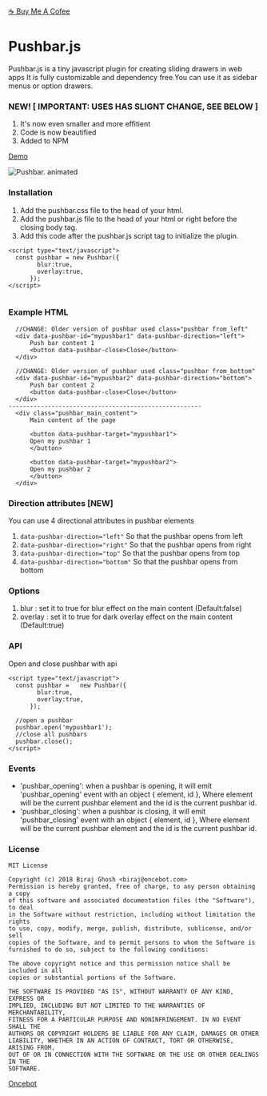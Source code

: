[☕️ Buy Me A Cofee](https://www.buymeacoffee.com/oncebot)

# Pushbar.js
Pushbar.js is a tiny javascript plugin for creating sliding drawers in web apps
It is fully customizable and dependency free.You can use it as sidebar menus or option drawers.


### NEW! [ IMPORTANT: USES HAS SLIGNT CHANGE, SEE BELOW ]

1. It's now even smaller and more effitient
2. Code is now beautified
3. Added to NPM

[Demo](https://oncebot.github.io/pushbar.js/)

![Pushbar. animated](https://oncebot.github.io/pushbar.js/animated.pushbar.js.gif)

### Installation

1. Add the pushbar.css file to the head of your html.
2. Add the pushbar.js file to the head of your html or right before the closing body tag.
3. Add this code after the pushbar.js script tag to initialize the plugin.

```
<script type="text/javascript">
  const pushbar = new Pushbar({
        blur:true,
        overlay:true,
      });
</script>
	
```

### Example HTML
```
  //CHANGE: Older version of pushbar used class="pushbar from_left"
  <div data-pushbar-id="mypushbar1" data-pushbar-direction="left">
      Push bar content 1
      <button data-pushbar-close>Close</button>
  </div>

  //CHANGE: Older version of pushbar used class="pushbar from_bottom"
  <div data-pushbar-id="mypushbar2" data-pushbar-direction="bottom">
      Push bar content 2
      <button data-pushbar-close>Close</button>
  </div>
------------------------------------------------------
  <div class="pushbar_main_content">
      Main content of the page

      <button data-pushbar-target="mypushbar1">
      Open my pushbar 1
      </button>

      <button data-pushbar-target="mypushbar2">
      Open my pushbar 2
      </button>
  </div>
 ```

 ### Direction attributes [NEW]

You can use 4 directional attributes in pushbar elements
1. `data-pushbar-direction="left"` So that the pushbar opens from left
2. `data-pushbar-direction="right"` So that the pushbar opens from right
3. `data-pushbar-direction="top"` So that the pushbar opens from top
4. `data-pushbar-direction="bottom"` So that the pushbar opens from bottom


### Options

1. blur : set it to true for blur effect on the main content (Default:false)
2. overlay : set it to true for dark overlay effect on the main content (Default:true)

### API

Open and close pushbar with api
```
<script type="text/javascript">
  const pushbar =   new Pushbar({
        blur:true,
        overlay:true,
      });

  //open a pushbar
  pushbar.open('mypushbar1');	
  //close all pushbars
  pushbar.close();	
</script>
```

### Events 

* 'pushbar_opening': when a pushbar is opening, it will emit 'pushbar_opening' event with an object { element, id }, Where element will be the current pushbar element and the id is the current pushbar id.
* 'pushbar_closing': when a pushbar is closing, it will emit 'pushbar_closing' event with an object { element, id }, Where element will be the current pushbar element and the id is the current pushbar id.

### License

```
MIT License

Copyright (c) 2018 Biraj Ghosh <biraj@oncebot.com>
Permission is hereby granted, free of charge, to any person obtaining a copy
of this software and associated documentation files (the "Software"), to deal
in the Software without restriction, including without limitation the rights
to use, copy, modify, merge, publish, distribute, sublicense, and/or sell
copies of the Software, and to permit persons to whom the Software is
furnished to do so, subject to the following conditions:

The above copyright notice and this permission notice shall be included in all
copies or substantial portions of the Software.

THE SOFTWARE IS PROVIDED "AS IS", WITHOUT WARRANTY OF ANY KIND, EXPRESS OR
IMPLIED, INCLUDING BUT NOT LIMITED TO THE WARRANTIES OF MERCHANTABILITY,
FITNESS FOR A PARTICULAR PURPOSE AND NONINFRINGEMENT. IN NO EVENT SHALL THE
AUTHORS OR COPYRIGHT HOLDERS BE LIABLE FOR ANY CLAIM, DAMAGES OR OTHER
LIABILITY, WHETHER IN AN ACTION OF CONTRACT, TORT OR OTHERWISE, ARISING FROM,
OUT OF OR IN CONNECTION WITH THE SOFTWARE OR THE USE OR OTHER DEALINGS IN THE
SOFTWARE.
```

[Oncebot](https://oncebot.com)

